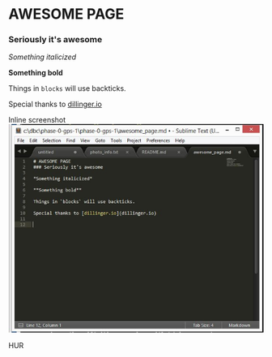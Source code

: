 # AWESOME PAGE
### Seriously it's awesome

*Something italicized*

**Something bold**

Things in `blocks` will use backticks.

Special thanks to [dillinger.io](dillinger.io)

Inline screenshot ![alt text](https://raw.githubusercontent.com/wjconroy3/phase-0-gps-1/master/Inline.JPG)

HUR
